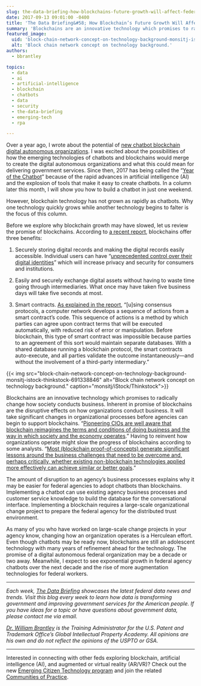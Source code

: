 ```yaml
---
slug: the-data-briefing-how-blockchains-future-growth-will-affect-federal-agencies
date: 2017-09-13 09:01:00 -0400
title: 'The Data Briefing&#58; How Blockchain’s Future Growth Will Affect Federal Agencies'
summary: 'Blockchains are an innovative technology which promises to radically change how society conducts business. It will take significant changes in organizational processes before agencies can begin to support blockchains.'
featured_image:
  uid: 'block-chain-network-concept-on-technology-background-monsitj-istock-thinkstock-691338846'
  alt: 'Block chain network concept on technology background.'
authors:
  - bbrantley

topics:
  - data
  - ai
  - artificial-intelligence
  - blockchain
  - chatbots
  - data
  - security
  - the-data-briefing
  - emerging-tech
  - rpa

---
```


Over a year ago, I wrote about the potential of [new chatbot blockchain digital autonomous organizations](https://www.digitalgov.gov/2016/07/06/the-data-briefing-i-for-one-welcome-our-new-chatbot-blockchain-digital-autonomous-organizations/). I was excited about the possibilities of how the emerging technologies of chatbots and blockchains would merge to create the digital autonomous organizations and what this could mean for delivering government services. Since then, 2017 has being called the “[Year of the Chatbot](https://chatbotsmagazine.com/trends-driving-the-chatbot-growth-77b78145bac)” because of the rapid advances in artificial intelligence (AI) and the explosion of tools that make it easy to create chatbots. In a column later this month, I will show you how to build a chatbot in just one weekend.

However, blockchain technology has not grown as rapidly as chatbots. Why one technology quickly grows while another technology begins to falter is the focus of this column.

Before we explore why blockchain growth may have slowed, let us review the promise of blockchains. According to [a recent report](https://dupress.deloitte.com/dup-us-en/focus/tech-trends/2017/blockchain-trust-economy.html), blockchains offer three benefits:

1. Securely storing digital records and making the digital records easily accessible. Individual users can have “[unprecedented control over their digital identities](https://dupress.deloitte.com/dup-us-en/focus/tech-trends/2017/blockchain-trust-economy.html)” which will increase privacy and security for consumers and institutions.

2. Easily and securely exchange digital assets without having to waste time going through intermediaries. What once may have taken five business days will take five seconds at most.

3. Smart contracts. [As explained in the report](https://dupress.deloitte.com/dup-us-en/focus/tech-trends/2017/blockchain-trust-economy.html), “[u]sing consensus protocols, a computer network develops a sequence of actions from a smart contract’s code. This sequence of actions is a method by which parties can agree upon contract terms that will be executed automatically, with reduced risk of error or manipulation. Before blockchain, this type of smart contract was impossible because parties to an agreement of this sort would maintain separate databases. With a shared database running a blockchain protocol, the smart contracts auto-execute, and all parties validate the outcome instantaneously—and without the involvement of a third-party intermediary.”

{{< img src="block-chain-network-concept-on-technology-background-monsitj-istock-thinkstock-691338846" alt="Block chain network concept on technology background." caption="monsitj/iStock/Thinkstock">}}

Blockchains are an innovative technology which promises to radically change how society conducts business. Inherent in promise of blockchains are the disruptive effects on how organizations conduct business. It will take significant changes in organizational processes before agencies can begin to support blockchains. “[Pioneering CIOs are well aware that blockchain reimagines the terms and conditions of doing business and the way in which society and the economy operates](https://www.networksasia.net/article/early-blockchain-success-will-be-limited-gartner.1502766720).” Having to reinvent how organizations operate might slow the progress of blockchains according to some analysts. “[Most (blockchain proof-of-concepts) generate significant lessons around the business challenges that need to be overcome and, perhaps critically, whether existing non-blockchain technologies applied more effectively can achieve similar or better goals](https://www.networksasia.net/article/early-blockchain-success-will-be-limited-gartner.1502766720).”

The amount of disruption to an agency’s business processes explains why it may be easier for federal agencies to adopt chatbots than blockchains. Implementing a chatbot can use existing agency business processes and customer service knowledge to build the database for the conversational interface. Implementing a blockchain requires a large-scale organizational change project to prepare the federal agency for the distributed trust environment.

As many of you who have worked on large-scale change projects in your agency know, changing how an organization operates is a Herculean effort. Even though chatbots may be ready now, blockchains are still an adolescent technology with many years of refinement ahead for the technology. The promise of a digital autonomous federal organization may be a decade or two away. Meanwhile, I expect to see exponential growth in federal agency chatbots over the next decade and the rise of more augmentation technologies for federal workers.

---

_Each week, [The Data Briefing](https://www.digitalgov.gov/tag/the-data-briefing/) showcases the latest federal data news and trends. Visit this blog every week to learn how data is transforming government and improving government services for the American people. If you have ideas for a topic or have questions about government data, please contact me via email._

_[Dr. William Brantley](https://www.digitalgov.gov/author/bbrantley/) is the Training Administrator for the U.S. Patent and Trademark Office’s Global Intellectual Property Academy. All opinions are his own and do not reflect the opinions of the USPTO or GSA._

---

Interested in connecting with other feds exploring blockchain, artificial intelligence (AI), and augmented or virtual reality (AR/VR)? Check out the new [Emerging Citizen Technology program](https://www.digitalgov.gov/2017/08/24/emerging-tech-and-open-data-for-a-more-open-and-accountable-government/) and join the related [Communities of Practice](https://www.digitalgov.gov/communities/).

